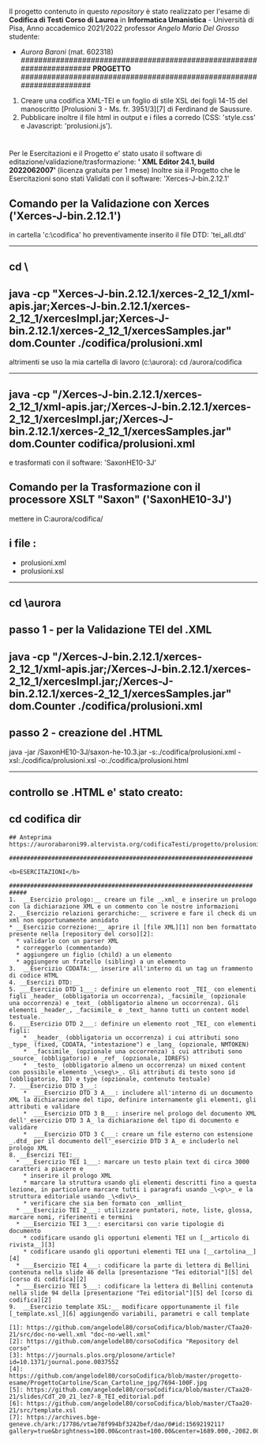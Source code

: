 Il progetto contenuto in questo <i>repository</i> è stato realizzato per l'esame di <b>Codifica di Testi</b> 
<b>Corso di Laurea</b> in <b>Informatica Umanistica</b> - Università di Pisa, Anno accademico 2021/2022
professor <i>Angelo Mario Del Grosso</i> studente:
- <i>Aurora Baroni</i> (mat. 602318)
######################################################################
<b>PROGETTO</b>
######################################################################
1) Creare una codifica XML-TEI e un foglio di stile XSL dei fogli 14-15 
   del manoscritto [Prolusioni 3 - Ms. fr. 3951/3][7] di Ferdinand de Saussure. 
2) Pubblicare inoltre il file html in output e i files a corredo (CSS: 'style.css' e Javascript: 'prolusioni.js').
# #####################################################################
Per le Esercitazioni e il Progetto e' stato usato il software di editazione/validazione/trasformazione:
<b> '<oXygen/> XML Editor 24.1, build 2022062007' </b>(licenza gratuita per 1 mese)
Inoltre sia il Progetto che le Esercitazioni sono stati Validati con il software: 'Xerces-J-bin.2.12.1' 
## Comando per la Validazione con Xerces ('Xerces-J-bin.2.12.1')
in cartella 'c:\codifica' ho preventivamente inserito il file DTD: 
'tei_all.dtd'
***********************************
cd \
---
java -cp "Xerces-J-bin.2.12.1/xerces-2_12_1/xml-apis.jar;Xerces-J-bin.2.12.1/xerces-2_12_1/xercesImpl.jar;Xerces-J-bin.2.12.1/xerces-2_12_1/xercesSamples.jar" dom.Counter ./codifica/prolusioni.xml
----------------------------------------
altrimenti se uso la mia cartella di lavoro (c:\aurora):
cd /aurora/codifica

------------------------
java -cp "/Xerces-J-bin.2.12.1/xerces-2_12_1/xml-apis.jar;/Xerces-J-bin.2.12.1/xerces-2_12_1/xercesImpl.jar;/Xerces-J-bin.2.12.1/xerces-2_12_1/xercesSamples.jar" dom.Counter codifica/prolusioni.xml
------------------------
e trasformati con il software: 'SaxonHE10-3J' 
## Comando per la Trasformazione con il processore XSLT "Saxon" ('SaxonHE10-3J')
mettere in C:aurora/codifica/

i file :
---------
- prolusioni.xml
- prolusioni.xsl
---------
cd \aurora
----------------------------------------
passo 1 - per la Validazione TEI del .XML 
----------------------------------------
java -cp "/Xerces-J-bin.2.12.1/xerces-2_12_1/xml-apis.jar;/Xerces-J-bin.2.12.1/xerces-2_12_1/xercesImpl.jar;/Xerces-J-bin.2.12.1/xerces-2_12_1/xercesSamples.jar" dom.Counter ./codifica/prolusioni.xml
----------------------------------------
passo 2 - creazione del .HTML
----------------------------------------
java -jar /SaxonHE10-3J/saxon-he-10.3.jar -s:./codifica/prolusioni.xml -xsl:./codifica/prolusioni.xsl -o:./codifica/prolusioni.html

-----------------
controllo se .HTML e' stato creato:
-----------------
cd codifica
dir
--------------
```
## Anteprima
https://aurorabaroni99.altervista.org/codificaTesti/progetto/prolusioni.html

#####################################################################

<b>ESERCITAZIONI</b>

#####################################################################
#####  
1.  __Esercizio prologo:__ creare un file _.xml_ e inserire un prologo con la dichiarazione XML e un commento con le nostre informazioni
2. __Esercizio relazioni gerarchiche:__ scrivere e fare il check di un xml non opportunamente annidato
* __Esercizio correzione:__ aprire il [file XML][1] non ben formattato presente nella [repository del corso][2]:
  * validarlo con un parser XML
  * correggerlo (commentando)
  * aggiungere un figlio (child) a un elemento
  * aggiungere un fratello (sibling) a un elemento
3.  __Esercizio CDDATA:__ inserire all'interno di un tag un frammento di codice HTML
4. __Esercizi DTD:__
5. ___Esercizio DTD 1___: definire un elemento root _TEI_ con elementi figli _header_ (obbligatoria un occorrenza), _facsimile_ (opzionale una occorrenza) e _text_ (obbligatorio almeno un occorrenza). Gli elementi _header_, _facsimile_ e _text_ hanno tutti un content model testuale.
6. ___Esercizio DTD 2___: definire un elemento root _TEI_ con elementi figli:
    *  _header_ (obbligatoria un occorrenza) i cui attributi sono _type_ (fixed, CDDATA, "intestazione") e _lang_ (opzionale, NMTOKEN)
    *  _facsimile_ (opzionale una occorrenza) i cui attributi sono _source_ (obbligatorio) e _ref_ (opzionale, IDREFS)
    *  _testo_ (obbligatorio almeno un occorrenza) un mixed content con possibile elemento _\<seg\>_. Gli attributi di testo sono id (obbligatorio, ID) e type (opzionale, contenuto testuale)
7. ___Esercizio DTD 3___: 
    *  ___Esercizio DTD 3 A___: includere all'interno di un documento XML la dichiarazione del tipo, definire internamente gli elementi, gli attributi e validare
    *  ___Esercizio DTD 3 B___: inserire nel prologo del documento XML dell'_esercizio DTD 3 A_ la dichiarazione del tipo di documento e validare
    *  ___Esercizio DTD 3 C___: creare un file esterno con estensione _.dtd_ per il documento dell'_esercizio DTD 3 A_ e includerlo nel prologo XML 
8. __Esercizi TEI:__
  * ___Esercizio TEI 1___: marcare un testo plain text di circa 3000 caratteri a piacere e
    * inserire il prologo XML
    * marcare la struttura usando gli elementi descritti fino a questa lezione, in particolare marcare tutti i paragrafi usando _\<p\>_ e la struttura editoriale usando _\<div\>_  
    * verificare che sia ben formato con _xmllint_
  * ___Esercizio TEI 2___: utilizzare puntatori, note, liste, glossa, marcare nomi, riferimenti e termini
  * ___Esercizio TEI 3___: esercitarsi con varie tipologie di documento
    * codificare usando gli opportuni elementi TEI un [__articolo di rivista__][3]
    * codificare usando gli opportuni elementi TEI una [__cartolina__][4]
  * ___Esercizio TEI 4___: codificare la parte di lettera di Bellini contenuta nella slide 46 della [presentazione "Tei editorial"][5] del [corso di codifica][2]
  * ___Esercizio TEI 5___: codificare la lettera di Bellini contenuta nella slide 94 della [presentazione "Tei editorial"][5] del [corso di codifica][2]
9.  __Esercizio template XSL:__ modificare opportunamente il file [_template.xsl_][6] aggiungendo variabili, parametri e call template 

[1]: https://github.com/angelodel80/corsoCodifica/blob/master/CTaa20-21/src/doc-no-well.xml "doc-no-well.xml"
[2]: https://github.com/angelodel80/corsoCodifica "Repository del corso"
[3]: https://journals.plos.org/plosone/article?id=10.1371/journal.pone.0037552
[4]: https://github.com/angelodel80/corsoCodifica/blob/master/progetto-esame/ProgettoCartoline/Scan_Cartoline_jpg/7694-100F.jpg
[5]: https://github.com/angelodel80/corsoCodifica/blob/master/CTaa20-21/slides/CdT_20_21_lez7-8_TEI_editorial.pdf
[6]: https://github.com/angelodel80/corsoCodifica/blob/master/CTaa20-21/src/template.xsl
[7]: https://archives.bge-geneve.ch/ark:/17786/vtae78f994bf3242bef/dao/0#id:1569219211?gallery=true&brightness=100.00&contrast=100.00&center=1689.000,-2082.000&zoom=4&rotation=0.000


